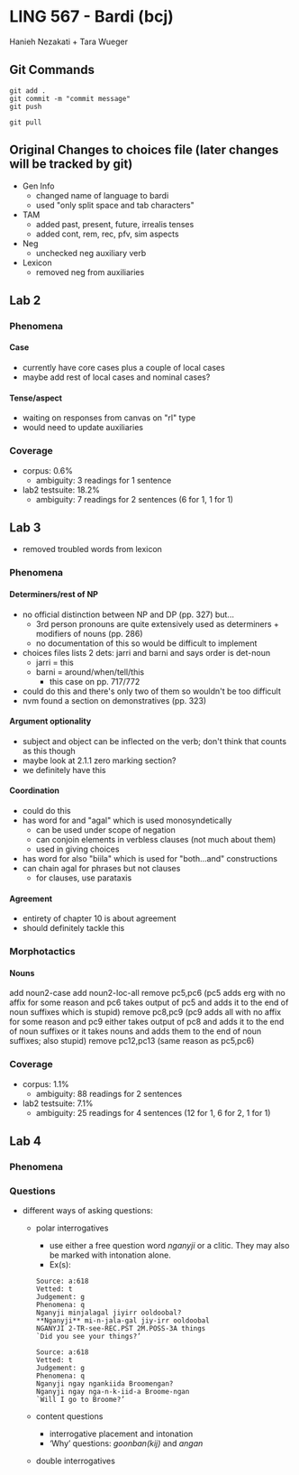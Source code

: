 # LING 567 - Bardi (bcj)
Hanieh Nezakati + Tara Wueger

## Git Commands
```
git add .
git commit -m "commit message"
git push

git pull
```

## Original Changes to choices file (later changes will be tracked by git)
- Gen Info
  - changed name of language to bardi
  - used "only split space and tab characters"
- TAM
  - added past, present, future, irrealis tenses
  - added cont, rem, rec, pfv, sim aspects
- Neg
  - unchecked neg auxiliary verb
- Lexicon
  - removed neg from auxiliaries

## Lab 2
### Phenomena
#### Case
- currently have core cases plus a couple of local cases
- maybe add rest of local cases and nominal cases?

#### Tense/aspect
- waiting on responses from canvas on "rl" type
- would need to update auxiliaries

### Coverage
- corpus: 0.6%
  - ambiguity: 3 readings for 1 sentence
- lab2 testsuite: 18.2%
  - ambiguity: 7 readings for 2 sentences (6 for 1, 1 for 1)


## Lab 3
- removed troubled words from lexicon

### Phenomena
#### Determiners/rest of NP
- no official distinction between NP and DP (pp. 327) but...
  - 3rd person pronouns are quite extensively used as determiners + modifiers of nouns (pp. 286)
  - no documentation of this so would be difficult to implement
- choices files lists 2 dets: jarri and barni and says order is det-noun
  - jarri = this
  - barni = around/when/tell/this
    - this case on pp. 717/772
- could do this and there's only two of them so wouldn't be too difficult
- nvm found a section on demonstratives (pp. 323)

#### Argument optionality
- subject and object can be inflected on the verb; don't think that counts as this though
- maybe look at 2.1.1 zero marking section?
- we definitely have this

#### Coordination
- could do this
- has word for and "agal" which is used monosyndetically
  - can be used under scope of negation
  - can conjoin elements in verbless clauses (not much about them)
  - used in giving choices
- has word for also "biila" which is used for "both...and" constructions
- can chain agal for phrases but not clauses
  - for clauses, use parataxis

#### Agreement
- entirety of chapter 10 is about agreement
- should definitely tackle this

### Morphotactics
#### Nouns
add noun2-case
add noun2-loc-all
remove pc5,pc6 (pc5 adds erg with no affix for some reason and pc6 takes output of pc5 and adds it to the end of noun suffixes which is stupid)
remove pc8,pc9 (pc9 adds all with no affix for some reason and pc9 either takes output of pc8 and adds it to the end of noun suffixes or it takes nouns and adds them to the end of noun suffixes; also stupid)
remove pc12,pc13 (same reason as pc5,pc6)

### Coverage
- corpus: 1.1%
  - ambiguity: 88 readings for 2 sentences
- lab2 testsuite: 7.1%
  - ambiguity: 25 readings for 4 sentences (12 for 1, 6 for 2, 1 for 1)

## Lab 4

### Phenomena
### Questions
- different ways of asking questions: 
  - polar interrogatives     
     - use either a free question word _nganyji_ or a clitic. They may also be marked with intonation alone.
     - Ex(s):   
     ```
    Source: a:618
    Vetted: t
    Judgement: g
    Phenomena: q
    Nganyji minjalagal jiyirr ooldoobal?
    **Nganyji** mi-n-jala-gal jiy-irr ooldoobal
    NGANYJI 2-TR-see-REC.PST 2M.POSS-3A things
    `Did you see your things?’
    ```
    ```
    Source: a:618
    Vetted: t
    Judgement: g
    Phenomena: q
    Nganyji ngay ngankiida Broomengan?
    Nganyji ngay nga-n-k-iid-a Broome-ngan
    `Will I go to Broome?’
    ```
     
  - content questions
     - interrogative placement and intonation
     - ‘Why’ questions: _goonban(kij)_ and _angan_
     
  - double interrogatives
  
